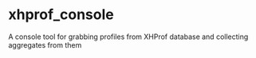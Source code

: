 # xhprof_console
A console tool for grabbing profiles from XHProf database and collecting aggregates from them
